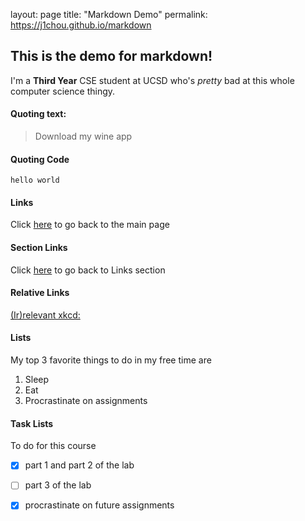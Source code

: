 layout: page
title: "Markdown Demo"
permalink: https://j1chou.github.io/markdown

## This is the demo for markdown!

I'm a **Third Year** CSE student at UCSD who's *pretty* bad at this whole computer science thingy.

#### Quoting text: 
>Download my wine app

#### Quoting Code
`hello world`

#### Links
Click [here](https://j1chou.github.io/) to go back to the main page

#### Section Links 
Click [here](https://github.com/j1chou/j1chou.github.io/new/main#links) to go back to Links section

#### Relative Links
[(Ir)relevant xkcd:](/depth_and_breadth.png)

#### Lists
My top 3 favorite things to do in my free time are 
1. Sleep
2. Eat
3. Procrastinate on assignments

#### Task Lists
To do for this course
- [x] part 1 and part 2 of the lab
- [ ] part 3 of the lab
- [x] procrastinate on future assignments

